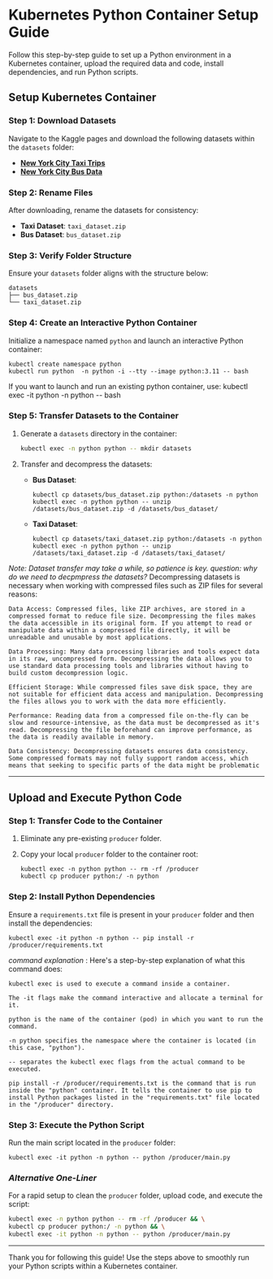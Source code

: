 # Kubernetes Python Container Setup Guide

Follow this step-by-step guide to set up a Python environment in a Kubernetes container, upload the required data and code, install dependencies, and run Python scripts.


## Setup Kubernetes Container

### **Step 1**: Download Datasets

Navigate to the Kaggle pages and download the following datasets within the `datasets` folder:

- [**New York City Taxi Trips**](https://www.kaggle.com/datasets/dhruvildave/new-york-city-taxi-trips-2019)
- [**New York City Bus Data**](https://www.kaggle.com/datasets/stoney71/new-york-city-transport-statistics)

### **Step 2**: Rename Files

After downloading, rename the datasets for consistency:

- **Taxi Dataset**: `taxi_dataset.zip`
- **Bus Dataset**: `bus_dataset.zip`

### **Step 3**: Verify Folder Structure

Ensure your `datasets` folder aligns with the structure below:

```
datasets
├── bus_dataset.zip
└── taxi_dataset.zip
```

### **Step 4**: Create an Interactive Python Container

Initialize a namespace named `python` and launch an interactive Python container:

```
kubectl create namespace python
kubectl run python  -n python -i --tty --image python:3.11 -- bash 
```

If you want to launch and run an existing python container, use:
kubectl exec -it python -n python -- bash

### **Step 5**: Transfer Datasets to the Container

1. Generate a `datasets` directory in the container:

    ``` bash
    kubectl exec -n python python -- mkdir datasets
    ```

2. Transfer and decompress the datasets:

    - **Bus Dataset**:

        ```
        kubectl cp datasets/bus_dataset.zip python:/datasets -n python
        kubectl exec -n python python -- unzip /datasets/bus_dataset.zip -d /datasets/bus_dataset/
        ```

    - **Taxi Dataset**:

        ```
        kubectl cp datasets/taxi_dataset.zip python:/datasets -n python
        kubectl exec -n python python -- unzip /datasets/taxi_dataset.zip -d /datasets/taxi_dataset/
        ```

_Note: Dataset transfer may take a while, so patience is key._
_question: why do we need to decpmpress the datasets?_
    Decompressing datasets is necessary when working with compressed files such as ZIP files for several reasons:

    Data Access: Compressed files, like ZIP archives, are stored in a compressed format to reduce file size. Decompressing the files makes the data accessible in its original form. If you attempt to read or manipulate data within a compressed file directly, it will be unreadable and unusable by most applications.

    Data Processing: Many data processing libraries and tools expect data in its raw, uncompressed form. Decompressing the data allows you to use standard data processing tools and libraries without having to build custom decompression logic.

    Efficient Storage: While compressed files save disk space, they are not suitable for efficient data access and manipulation. Decompressing the files allows you to work with the data more efficiently.

    Performance: Reading data from a compressed file on-the-fly can be slow and resource-intensive, as the data must be decompressed as it's read. Decompressing the file beforehand can improve performance, as the data is readily available in memory.

    Data Consistency: Decompressing datasets ensures data consistency. Some compressed formats may not fully support random access, which means that seeking to specific parts of the data might be problematic

---

## Upload and Execute Python Code

### **Step 1**: Transfer Code to the Container

1. Eliminate any pre-existing `producer` folder.
2. Copy your local `producer` folder to the container root:

    ```
    kubectl exec -n python python -- rm -rf /producer
    kubectl cp producer python:/ -n python
    ```

### **Step 2**: Install Python Dependencies

Ensure a `requirements.txt` file is present in your `producer` folder and then install the dependencies:

```
kubectl exec -it python -n python -- pip install -r /producer/requirements.txt
```

_command explanation_ : Here's a step-by-step explanation of what this command does:

    kubectl exec is used to execute a command inside a container.

    The -it flags make the command interactive and allocate a terminal for it.

    python is the name of the container (pod) in which you want to run the command.

    -n python specifies the namespace where the container is located (in this case, "python").

    -- separates the kubectl exec flags from the actual command to be executed.

    pip install -r /producer/requirements.txt is the command that is run inside the "python" container. It tells the container to use pip to install Python packages listed in the "requirements.txt" file located in the "/producer" directory.

### **Step 3**: Execute the Python Script

Run the main script located in the `producer` folder:

```
kubectl exec -it python -n python -- python /producer/main.py
```

### *Alternative One-Liner*

For a rapid setup to clean the `producer` folder, upload code, and execute the script:

``` bash
kubectl exec -n python python -- rm -rf /producer && \
kubectl cp producer python:/ -n python && \
kubectl exec -it python -n python -- python /producer/main.py
```

---

Thank you for following this guide! Use the steps above to smoothly run your Python scripts within a Kubernetes container.
